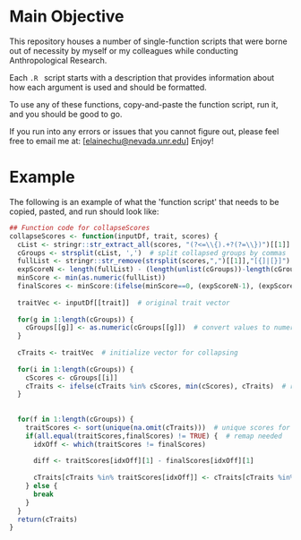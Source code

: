 # Main Objective
This repository houses a number of single-function scripts that were borne out of necessity by myself or my colleagues while conducting Anthropological Research. 

Each `.R ` script starts with a description that provides information about how each argument is used and should be formatted.

To use any of these functions, copy-and-paste the function script, run it, and you should be good to go.

If you run into any errors or issues that you cannot figure out, please feel free to email me at: [elainechu@nevada.unr.edu]
Enjoy!

# Example
The following is an example of what the 'function script' that needs to be copied, pasted, and run should look like:

``` r
## Function code for collapseScores
collapseScores <- function(inputDf, trait, scores) {
  cList <- stringr::str_extract_all(scores, "(?<=\\{).+?(?=\\})")[[1]]  # extract collapsing groups
  cGroups <- strsplit(cList, ',')  # split collapsed groups by commas
  fullList <- stringr::str_remove(strsplit(scores,",")[[1]],"[{]|[}]")  # ordered trait list
  expScoreN <- length(fullList) - (length(unlist(cGroups))-length(cGroups))  # expected final number of score options
  minScore <- min(as.numeric(fullList))
  finalScores <- minScore:(ifelse(minScore==0, (expScoreN-1), (expScoreN)))  # final score list
  
  traitVec <- inputDf[[trait]]  # original trait vector
  
  for(g in 1:length(cGroups)) {
    cGroups[[g]] <- as.numeric(cGroups[[g]])  # convert values to numeric
  }
  
  cTraits <- traitVec  # initialize vector for collapsing
  
  for(i in 1:length(cGroups)) {
    cScores <- cGroups[[i]]
    cTraits <- ifelse(cTraits %in% cScores, min(cScores), cTraits)  # rescore defined scores only
  }
  
  
  for(f in 1:length(cGroups)) {
    traitScores <- sort(unique(na.omit(cTraits)))  # unique scores for trait
    if(all.equal(traitScores,finalScores) != TRUE) {  # remap needed
      idxOff <- which(traitScores != finalScores)
      
      diff <- traitScores[idxOff][1] - finalScores[idxOff][1]
      
      cTraits[cTraits %in% traitScores[idxOff]] <- cTraits[cTraits %in% traitScores[idxOff]] - diff
    } else {
      break
    }
  }
  return(cTraits)
}
```
